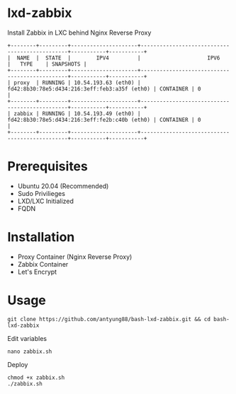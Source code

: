 # lxd-zabbix
Install Zabbix in LXC behind Nginx Reverse Proxy

```
+--------+---------+---------------------+-----------------------------------------------+-----------+-----------+
|  NAME  |  STATE  |        IPV4         |                     IPV6                      |   TYPE    | SNAPSHOTS |
+--------+---------+---------------------+-----------------------------------------------+-----------+-----------+
| proxy  | RUNNING | 10.54.193.63 (eth0) | fd42:8b30:78e5:d434:216:3eff:feb3:a35f (eth0) | CONTAINER | 0         |
+--------+---------+---------------------+-----------------------------------------------+-----------+-----------+
| zabbix | RUNNING | 10.54.193.49 (eth0) | fd42:8b30:78e5:d434:216:3eff:fe2b:c40b (eth0) | CONTAINER | 0         |
+--------+---------+---------------------+-----------------------------------------------+-----------+-----------+
```

# Prerequisites
- Ubuntu 20.04 (Recommended)
- Sudo Privilieges
- LXD/LXC Initialized
- FQDN

# Installation
- Proxy Container (Nginx Reverse Proxy)
- Zabbix Container 
- Let's Encrypt

# Usage
```
git clone https://github.com/antyung88/bash-lxd-zabbix.git && cd bash-lxd-zabbix
```
Edit variables
```
nano zabbix.sh
```
Deploy
```
chmod +x zabbix.sh
./zabbix.sh
```
